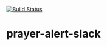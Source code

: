 [![Build Status](https://travis-ci.com/tiket-dev/tiketandroid.svg?token=XDzJM8HkahxNNFgZ7gCq)](https://travis-ci.com/tiket-dev/tiketandroid)
# prayer-alert-slack
